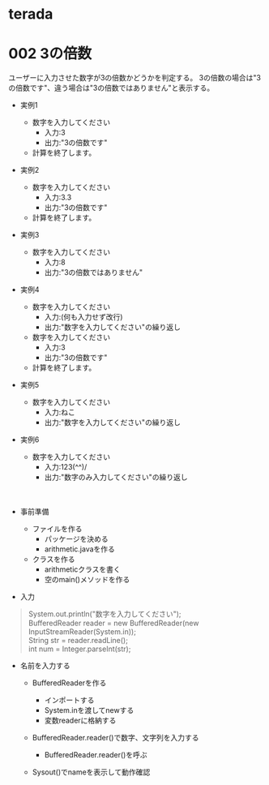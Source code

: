 # terada

# 002 3の倍数
ユーザーに入力させた数字が3の倍数かどうかを判定する。 3の倍数の場合は"3の倍数です"、違う場合は"3の倍数ではありません"と表示する。
- 実例1
  - 数字を入力してください
    - 入力:3
    - 出力:"3の倍数です"
  - 計算を終了します。
   
- 実例2
  - 数字を入力してください
    - 入力:3.3
    - 出力:"3の倍数です"
   - 計算を終了します。
   
- 実例3
  - 数字を入力してください
    - 入力:8
    - 出力:"3の倍数ではありません"
   
 - 実例4
   - 数字を入力してください
     - 入力:(何も入力せず改行)
     - 出力:"数字を入力してください"の繰り返し
   - 数字を入力してください
     - 入力:3
     - 出力:"3の倍数です"
   - 計算を終了します。
   
 - 実例5
   - 数字を入力してください
     - 入力:ねこ
     - 出力:"数字を入力してください"の繰り返し

 - 実例6
    - 数字を入力してください
      - 入力:123(^^)/
      - 出力:"数字のみ入力してください"の繰り返し<br><br><br>

 - 事前準備
   -  ファイルを作る
      -  パッケージを決める
      -  arithmetic.javaを作る
   -  クラスを作る
      -  arithmeticクラスを書く
      -  空のmain()メソッドを作る
    
- 入力
 >System.out.println("数字を入力してください");<br>
		BufferedReader reader = new BufferedReader(new InputStreamReader(System.in));<br>
		String str = reader.readLine();<br>
		int num = Integer.parseInt(str);<br>
   -  名前を入力する
      -  BufferedReaderを作る
          -  インポートする
          -  System.inを渡してnewする
          -  変数readerに格納する
      -  BufferedReader.reader()で数字、文字列を入力する
          -   BufferedReader.reader()を呼ぶ 
      
      -  Sysout()でnameを表示して動作確認


